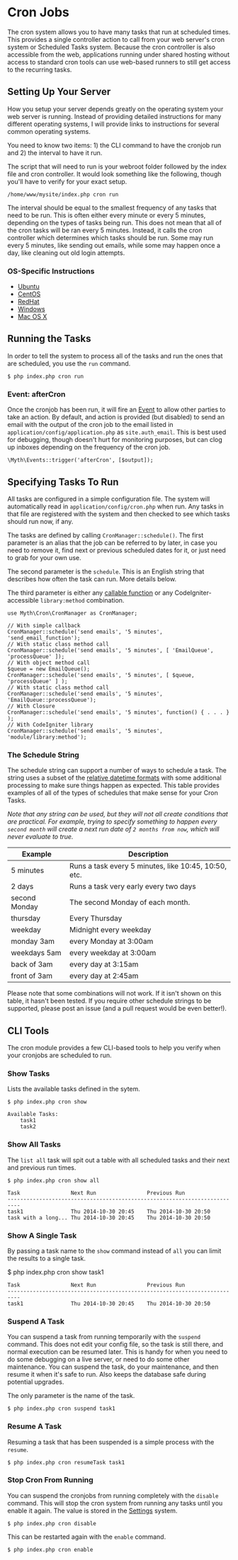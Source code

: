 # Cron Jobs
The cron system allows you to have many tasks that run at scheduled times. This provides a single controller action to call from your web server's cron system or Scheduled Tasks system. Because the cron controller is also accessible from the web, applications running under shared hosting without access to standard cron tools can use web-based runners to still get access to the recurring tasks. 

## Setting Up Your Server
How you setup your server depends greatly on the operating system your web server is running. Instead of providing detailed instructions for many different operating systems, I will provide links to instructions for several common operating systems.

You need to know two items: 1) the CLI command to have the cronjob run and 2) the interval to have it run. 

The script that will need to run is your webroot folder followed by the index file and cron controller. It would look something like the following, though you'll have to verify for your exact setup. 

	/home/www/mysite/index.php cron run

The interval should be equal to the smallest frequency of any tasks that need to be run. This is often either every minute or every 5 minutes, depending on the types of tasks being run. This does not mean that all of the cron tasks will be ran every 5 minutes. Instead, it calls the cron controller which determines which tasks should be run. Some may run every 5 minutes, like sending out emails, while some may happen once a day, like cleaning out old login attempts.

### OS-Specific Instructions

- [Ubuntu](https://help.ubuntu.com/community/CronHowto)
- [CentOS](https://www.centos.org/docs/5/html/Deployment_Guide-en-US/ch-autotasks.html)
- [RedHat](https://access.redhat.com/documentation/en-US/Red_Hat_Enterprise_Linux/5/html/Deployment_Guide/ch-autotasks.html)
- [Windows](https://www.drupal.org/node/31506)
- [Mac OS X](http://rossb.biz/blog/2011/os-x-cron-jobs-a-simple-tutorial/)

## Running the Tasks
In order to tell the system to process all of the tasks and run the ones that are scheduled, you use the `run` command. 

	$ php index.php cron run
	
### Event: afterCron
Once the cronjob has been run, it will fire an [Event](general/events) to allow other parties to take an action. By default, and action is provided (but disabled) to send an email with the output of the cron job to the email listed in `application/config/application.php` as `site.auth_email`. This is best used for debugging, though doesn't hurt for monitoring purposes, but can clog up inboxes depending on the frequency of the cron job.

	\Myth\Events::trigger('afterCron', [$output]);

## Specifying Tasks To Run

All tasks are configured in a simple configuration file. The system will automatically read in `application/config/cron.php` when run. Any tasks in that file are registered with the system and then checked to see which tasks should run now, if any. 

The tasks are defined by calling `CronManager::schedule()`. The first parameter is an alias that the job can be referred to by later, in case you need to remove it, find next or previous scheduled dates for it, or just need to grab for your own use. 

The second parameter is the `schedule`. This is an English string that describes how often the task can run. More details below. 

The third parameter is either any [callable function](http://php.net/manual/en/language.types.callable.php) or any CodeIgniter-accessible `library:method` combination.

	use Myth\Cron\CronManager as CronManager;
	
	// With simple callback
	CronManager::schedule('send emails', '5 minutes', 'send_email_function');
	// With static class method call
	CronManager::schedule('send emails', '5 minutes', [ 'EmailQueue', 'processQueue' ]);
	// With object method call
	$queue = new EmailQueue();
	CronManager::schedule('send emails', '5 minutes', [ $queue, 'processQueue' ] );
	// With static class method call
	CronManager::schedule('send emails', '5 minutes', 'EmailQueue::processQueue');
	// With Closure
	CronManager::schedule('send emails', '5 minutes', function() { . . . } );
	// With CodeIgniter library
	CronManager::schedule('send emails', '5 minutes', 'module/library:method');

### The Schedule String
The schedule string can support a number of ways to schedule a task. The string uses a subset of the [relative datetime formats](http://php.net/manual/en/datetime.formats.relative.php) with some additional processing to make sure things happen as expected. This table provides examples of all of the types of schedules that make sense for your Cron Tasks. 

_Note that any string can be used, but they will not all create conditions that are practical. For example, trying to specify something to happen every `second month` will create a next run date of `2 months from now`, which will never evaluate to true._

Example					| Description
-------------------------|----------------------------
5 minutes				| Runs a task every 5 minutes, like 10:45, 10:50, etc.
2 days 					| Runs a task very early every two days
second Monday	| The second Monday of each month. 
thursday					| Every Thursday
weekday				| Midnight every weekday
monday 3am			| every Monday at 3:00am
weekdays 5am		| every weekday at 3:00am
back of 3am			| every day at 3:15am
front of 3am			| every day at 2:45am

Please note that some combinations will not work. If it isn't shown on this table, it hasn't been tested. If you require other schedule strings to be supported, please post an issue (and a pull request would be even better!).

## CLI Tools
The cron module provides a few CLI-based tools to help you verify when your cronjobs are scheduled to run. 

### Show Tasks
Lists the available tasks defined in the sytem.

	$ php index.php cron show
	
	Available Tasks:
		task1
		task2

### Show All Tasks
The `list all` task will spit out a table with all scheduled tasks and their next and previous run times.

	$ php index.php cron show all
	
	Task				Next Run				Previous Run
	--------------------------------------------------------------------------
	task1				Thu 2014-10-30 20:45	Thu 2014-10-30 20:50
	task with a long...	Thu 2014-10-30 20:45	Thu 2014-10-30 20:50

### Show A Single Task
By passing a task name to the `show` command instead of `all` you can limit the results to a single task.

$ php index.php cron show task1
	
	Task				Next Run				Previous Run
	--------------------------------------------------------------------------
	task1				Thu 2014-10-30 20:45	Thu 2014-10-30 20:50
	
### Suspend A Task
You can suspend a task from running temporarily with the `suspend` command. This does not edit your config file, so the task is still there, and normal execution can be resumed later. This is handy for when you need to do some debugging on a live server, or need to do some other maintenance. You can suspend the task, do your maintenance, and then resume it when it's safe to run. Also keeps the database safe during potential upgrades. 

The only parameter is the name of the task. 

	$ php index.php cron suspend task1 

### Resume A Task
Resuming a task that has been suspended is a simple process with the `resume`. 

	$ php index.php cron resumeTask task1

### Stop Cron From Running
You can suspend the cronjobs from running completely with the `disable` command. This will stop the cron system from running any tasks until you enable it again. The value is stored in the [Settings](general/settings) system. 

	$ php index.php cron disable
	
This can be restarted again with the `enable` command. 

	$ php index.php cron enable